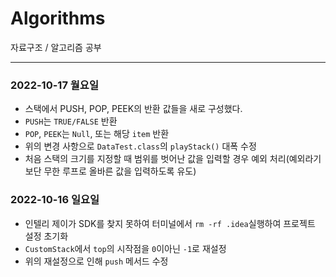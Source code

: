 # Algorithms
자료구조 / 알고리즘 공부

---

### 2022-10-17 월요일
* 스택에서 PUSH, POP, PEEK의 반환 값들을 새로 구성했다.
* ```PUSH```는 ```TRUE/FALSE``` 반환
* ```POP```, ```PEEK```는 ```Null```, 또는 해당 ```item``` 반환
* 위의 변경 사항으로 ```DataTest.class```의 ```playStack()``` 대폭 수정
* 처음 스택의 크기를 지정할 때 범위를 벗어난 값을 입력할 경우 예외 처리(예외라기 보단 무한 루프로 올바른 값을 입력하도록 유도)

### 2022-10-16 일요일
* 인텔리 제이가 SDK를 찾지 못하여 터미널에서 ```rm -rf .idea```실행하여 프로젝트 설정 초기화
* ```CustomStack```에서 ```top```의 시작점을 ```0```이아닌 ```-1```로 재설정
* 위의 재설정으로 인해 ```push``` 메서드 수정